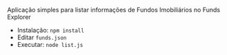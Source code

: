 Aplicação simples para listar informações de Fundos Imobiliários no Funds Explorer

- Instalação: `npm install`
- Editar `funds.json`
- Executar: `node list.js`
